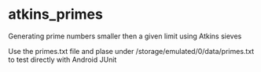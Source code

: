 atkins_primes
=============

Generating prime numbers smaller then a given limit using Atkins sieves

Use the primes.txt file and plase under /storage/emulated/0/data/primes.txt to test directly with Android JUnit
